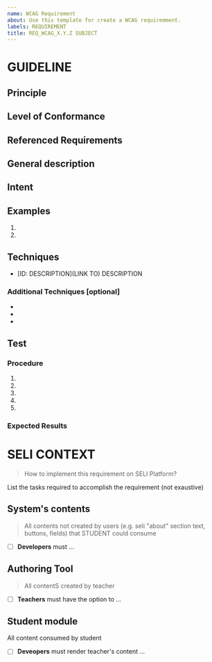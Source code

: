 ```yaml
---
name: WCAG Requirement
about: Use this template for create a WCAG requiremment.
labels: REQUIREMENT
title: REQ_WCAG_X.Y.Z SUBJECT
---
```


# GUIDELINE
## Principle
<!--- OPERABLE: User interface components and navigation must be operable. This means that users must be able to operate the interface (the interface cannot require interaction that a user cannot perform) Make all functionality available from a keyboard. Give users enough time to read and use content. Do not use content that causes seizures or physical reactions. Help users navigate and find content. Make it easier to use inputs other than keyboard. --->
<!--- PERCEIVABLE: Information and user interface components must be presentable to users in ways they can perceive. This means that users must be able to perceive the information being presented (it can't be invisible to all of their senses) Provide text alternatives for non-text content. Provide captions and other alternatives for multimedia. Create content that can be presented in different ways, including by assistive technologies, without losing meaning. Make it easier for users to see and hear content. --->
<!--- UNDERSTANDABLE: Information and the operation of user interface must be understandable. This means that users must be able to understand the information as well as the operation of the user interface (the content or operation cannot be beyond their understanding) Make text readable and understandable. Make content appear and operate in predictable ways. Help users avoid and correct mistakes. --->
<!--- ROBUST: Content must be robust enough that it can be interpreted reliably by a wide variety of user agents, including assistive technologies. This means that users must be able to access the content as technologies advance (as technologies and user agents evolve, the content should remain accessible) Maximize compatibility with current and future user tools.--->

## Level of Conformance 
<!--- A (the minimum level of conformance), the Web page satisfies all the Level A Success Criteria, or a conforming alternate version is provided.--->
<!--- AA the Web page satisfies all the Level A and Level AA Success Criteria, or a Level AA conforming alternate version is provided--->
<!--- AAA  the Web page satisfies all the Level A, Level AA and Level AAA Success Criteria, or a Level AAA conforming alternate version is provided.--->

## Referenced Requirements
<!--- Reference requirements that should be meet togheter --->
<!--- Reference requirements that replace this requiremebt --->

## General description

## Intent

## Examples

1.
2.
## Techniques

- [ID: DESCRIPTION](LINK TO)
DESCRIPTION

### Additional Techniques [optional]
-
-
-

## Test

### Procedure

1. 
2. 
3. 
4. 
5. 

### Expected Results
<!--- Based on test procedure, what's the expected result to success --->

# SELI CONTEXT
> How to implement this requirement on SELI Platform?

List the tasks required to accomplish the requirement (not exaustive)
<!--- Not required, but agroup by modules or functions --->

## System's contents
> All contents not created by users (e.g. seli "about" section text, buttons, fields) that STUDENT could consume 
- [ ] **Developers** must ...
## Authoring Tool
> All contentS created by teacher 
- [ ] **Teachers** must have the option to ...
## Student module
All content consumed by student
- [ ] **Deveopers** must render teacher's content ...
